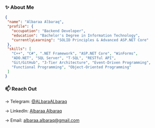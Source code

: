 ### ✨ About Me
```json
{
 "name": "Albaraa Albaraq",
 "profile": {
   "occupation": "Backend Developer",
   "education": "Bachelor's Degree in Information Technology",
   "currentlyLearning": "SOLID Principles & Advanced ASP.NET Core"
 },
 "skills": [
   "C++", "C#", ".NET Framework", "ASP.NET Core", "WinForms",
   "ADO.NET", "SQL Server", "T-SQL", "RESTful API",
   "Git/GitHub", "3-Tier Architecture", "Event-Driven Programming",
   "Functional Programming", "Object-Oriented Programming"
 ]
}
```
### 📫 Reach Out 
→ Telegram: [@ALbaraALbaraq](https://t.me/ALbaraALbaraq)

→ LinkedIn: [Albaraa Albaraq](linkedin.com/in/albaraa-albaraq-6ba098386)

→ Email: albaraa.albaraq@gmail.com

